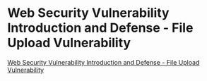 # Web Security Vulnerability Introduction and Defense - File Upload Vulnerability
[Web Security Vulnerability Introduction and Defense - File Upload Vulnerability](https://aiwithcloud.com/2022/09/15/web_security_vulnerability_introduction_and_defense___file_upload_vulnerability/)